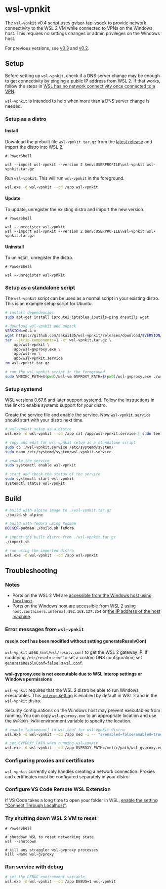 # wsl-vpnkit

The `wsl-vpnkit` v0.4 script uses [gvisor-tap-vsock](https://github.com/containers/gvisor-tap-vsock) to provide network connectivity to the WSL 2 VM while connected to VPNs on the Windows host. This requires no settings changes or admin privileges on the Windows host.

For previous versions, see [v0.3](https://github.com/sakai135/wsl-vpnkit/tree/v0.3.x) and [v0.2](https://github.com/sakai135/wsl-vpnkit/tree/v0.2.x).

## Setup

Before setting up `wsl-vpnkit`, check if a DNS server change may be enough to get connectivity by pinging a public IP address from WSL 2. If that works, follow the steps in [WSL has no network connectivity once connected to a VPN](https://learn.microsoft.com/en-us/windows/wsl/troubleshooting#wsl-has-no-network-connectivity-once-connected-to-a-vpn).

`wsl-vpnkit` is intended to help when more than a DNS server change is needed.

### Setup as a distro

#### Install

Download the prebuilt file `wsl-vpnkit.tar.gz` from the [latest release](https://github.com/sakai135/wsl-vpnkit/releases/latest) and import the distro into WSL 2. 

```pwsh
# PowerShell

wsl --import wsl-vpnkit --version 2 $env:USERPROFILE\wsl-vpnkit wsl-vpnkit.tar.gz
```

Run `wsl-vpnkit`. This will run `wsl-vpnkit` in the foreground.

```sh
wsl.exe -d wsl-vpnkit --cd /app wsl-vpnkit
```

#### Update

To update, unregister the existing distro and import the new version.

```pwsh
# PowerShell

wsl --unregister wsl-vpnkit
wsl --import wsl-vpnkit --version 2 $env:USERPROFILE\wsl-vpnkit wsl-vpnkit.tar.gz
```

#### Uninstall

To uninstall, unregister the distro.

```pwsh
# PowerShell

wsl --unregister wsl-vpnkit
```

### Setup as a standalone script

The `wsl-vpnkit` script can be used as a normal script in your existing distro. This is an example setup script for Ubuntu.

```sh
# install dependencies
sudo apt-get install iproute2 iptables iputils-ping dnsutils wget

# download wsl-vpnkit and unpack
VERSION=v0.4.x
wget https://github.com/sakai135/wsl-vpnkit/releases/download/$VERSION/wsl-vpnkit.tar.gz
tar --strip-components=1 -xf wsl-vpnkit.tar.gz \
    app/wsl-vpnkit \
    app/wsl-gvproxy.exe \
    app/wsl-vm \
    app/wsl-vpnkit.service
rm wsl-vpnkit.tar.gz

# run the wsl-vpnkit script in the foreground
sudo VMEXEC_PATH=$(pwd)/wsl-vm GVPROXY_PATH=$(pwd)/wsl-gvproxy.exe ./wsl-vpnkit
```

### Setup systemd

WSL versions 0.67.6 and later [support systemd](https://learn.microsoft.com/en-us/windows/wsl/wsl-config#systemd-support). Follow the instructions in the link to enable systemd support for your distro.

Create the service file and enable the service. Now `wsl-vpnkit.service` should start with your distro next time.

```sh
# wsl-vpnkit setup as a distro
wsl.exe -d wsl-vpnkit --cd /app cat /app/wsl-vpnkit.service | sudo tee /etc/systemd/system/wsl-vpnkit.service

# copy and edit for wsl-vpnkit setup as a standalone script
sudo cp ./wsl-vpnkit.service /etc/systemd/system/
sudo nano /etc/systemd/system/wsl-vpnkit.service

# enable the service
sudo systemctl enable wsl-vpnkit

# start and check the status of the service
sudo systemctl start wsl-vpnkit
systemctl status wsl-vpnkit
```

## Build


```sh
# build with alpine image to ./wsl-vpnkit.tar.gz
./build.sh alpine

# build with fedora using Podman
DOCKER=podman ./build.sh fedora

# import the built distro from ./wsl-vpnkit.tar.gz
./import.sh

# run using the imported distro
wsl.exe -d wsl-vpnkit --cd /app wsl-vpnkit
```

## Troubleshooting

### Notes

* Ports on the WSL 2 VM are [accessible from the Windows host using `localhost`](https://learn.microsoft.com/en-us/windows/wsl/networking#accessing-linux-networking-apps-from-windows-localhost).
* Ports on the Windows host are accessible from WSL 2 using `host.containers.internal`, `192.168.127.254` or [the IP address of the host machine](https://docs.microsoft.com/en-us/windows/wsl/networking#accessing-windows-networking-apps-from-linux-host-ip).

### Error messages from `wsl-vpnkit`

#### resolv.conf has been modified without setting generateResolvConf

`wsl-vpnkit` uses `/mnt/wsl/resolv.conf` to get the WSL 2 gateway IP. If modifying `/etc/resolv.conf` to set a custom DNS configuration, set [`generateResolvConf=false` in `wsl.conf`](https://learn.microsoft.com/en-us/windows/wsl/wsl-config#network-settings).

#### wsl-gvproxy.exe is not executable due to WSL interop settings or Windows permissions

`wsl-vpnkit` requires that the WSL 2 distro be able to run Windows executables. This [`interop` setting](https://learn.microsoft.com/en-us/windows/wsl/wsl-config#interop-settings) is enabled by default in WSL 2 and in the `wsl-vpnkit` distro.

Security configurations on the Windows host may prevent executables from running. You can copy `wsl-gvproxy.exe` to an appropriate location and use the `GVPROXY_PATH` environment variable to specify the location.

```sh
# enable [automount] in wsl.conf for wsl-vpnkit distro
wsl.exe -d wsl-vpnkit --cd /app sed -i -- "s/enabled=false/enabled=true/" /etc/wsl.conf

# set GVPROXY_PATH when running wsl-vpnkit
wsl.exe -d wsl-vpnkit --cd /app GVPROXY_PATH=/mnt/c/path/wsl-gvproxy.exe wsl-vpnkit
```

### Configuring proxies and certificates

`wsl-vpnkit` currently only handles creating a network connection. Proxies and certificates must be configured separately in your distro.

### Configure VS Code Remote WSL Extension

If VS Code takes a long time to open your folder in WSL, [enable the setting "Connect Through Localhost"](https://github.com/microsoft/vscode-docs/blob/main/remote-release-notes/v1_54.md#fix-for-wsl-2-connection-issues-when-behind-a-proxy).

### Try shutting down WSL 2 VM to reset

```pwsh
# PowerShell

# shutdown WSL to reset networking state
wsl --shutdown

# kill any straggler wsl-gvproxy processes
kill -Name wsl-gvproxy
```

### Run service with debug

```sh
# set the DEBUG environment variable
wsl.exe -d wsl-vpnkit --cd /app DEBUG=1 wsl-vpnkit
```
